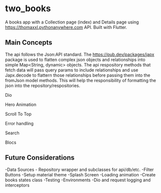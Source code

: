 # two_books

A books app with a Collection page (index) and Details page using https://thomaxxl.pythonanywhere.com API. Built with Flutter.
## Main Concepts

The api follows the Json:API standard. The https://pub.dev/packages/japx package is used to flatten complex json objects and relationships into simple Map<String, dynamic> objects. The api respository methods that fetch data will pass query params to include relationships and use Japx.decode to flattern those relationships before passing them into the fromJson model methods. This will help the responsibility of formatting the json into the repository/respositories.

Dio

Hero Animation

Scroll To Top

Error handling

Search

Blocs

## Future Considerations
-Data Sources - Repository wrapper and subclasses for api/db/etc.
-Filter Buttons
-Setup material theme
-Splash Screen
-Loading animation
-Create books states class
-Testing
-Environments
-Dio and request logging and interceptors

